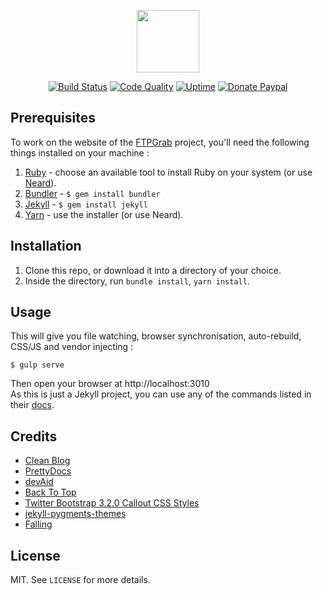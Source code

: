 <p align="center"><a href="https://ftpgrab.github.io" target="_blank"><img width="100" src="https://ftpgrab.github.io/img/logo.png"></a></p>

<p align="center">
  <a href="https://travis-ci.com/ftpgrab/ftpgrab.github.io"><img src="https://img.shields.io/travis/com/ftpgrab/ftpgrab.github.io/dev.svg?style=flat-square" alt="Build Status"></a>
  <a href="https://www.codacy.com/app/ftpgrab/ftpgrab.github.io"><img src="https://img.shields.io/codacy/grade/20c303b459534d7ead9ae0c8d946bacd.svg?style=flat-square" alt="Code Quality"></a>
  <a href="https://stats.uptimerobot.com/Dq8NDcDg4"><img src="https://img.shields.io/uptimerobot/ratio/m778918924-2d17f3bbdfe6405f84c20a72.svg?style=flat-square" alt="Uptime"></a>
  <a href="https://www.paypal.com/cgi-bin/webscr?cmd=_s-xclick&hosted_button_id=6EALX9NDSRBAJ"><img src="https://img.shields.io/badge/donate-paypal-7057ff.svg?style=flat-square" alt="Donate Paypal"></a>
</p>

## Prerequisites

To work on the website of the [FTPGrab](https://ftpgrab.github.io) project, you'll need the following things installed on your machine :

1. [Ruby](https://www.ruby-lang.org/en/documentation/installation/) - choose an available tool to install Ruby on your system (or use [Neard](http://neard.io)).
2. [Bundler](https://bundler.io/) - `$ gem install bundler`
3. [Jekyll](http://jekyllrb.com/) - `$ gem install jekyll`
4. [Yarn](https://yarnpkg.com) - use the installer (or use Neard).

## Installation

1. Clone this repo, or download it into a directory of your choice.
2. Inside the directory, run `bundle install`, `yarn install`.

## Usage

This will give you file watching, browser synchronisation, auto-rebuild, CSS/JS and vendor injecting :

```shell
$ gulp serve
```

Then open your browser at http://localhost:3010<br />
As this is just a Jekyll project, you can use any of the commands listed in their [docs](http://jekyllrb.com/docs/usage/).

## Credits

* [Clean Blog](https://startbootstrap.com/template-overviews/clean-blog/)
* [PrettyDocs](http://themes.3rdwavemedia.com/website-templates/prettydocs-free-bootstrap-theme-developers-and-startups/)
* [devAid](http://themes.3rdwavemedia.com/website-templates/devaid-free-bootstrap-theme-developers/)
* [Back To Top](https://codyhouse.co/gem/back-to-top/)
* [Twitter Bootstrap 3.2.0 Callout CSS Styles](http://cpratt.co/twitter-bootstrap-callout-css-styles/)
* [jekyll-pygments-themes](https://github.com/jwarby/jekyll-pygments-themes)
* [Falling](https://pixabay.com/en/falling-tripping-down-stairs-99175/)

## License

MIT. See `LICENSE` for more details.